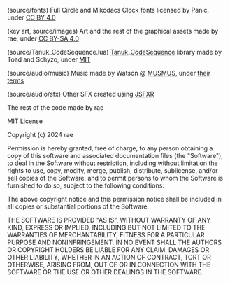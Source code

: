 (source/fonts) Full Circle and Mikodacs Clock fonts licensed by Panic, under [CC BY 4.0](https://creativecommons.org/licenses/by/4.0/)

(key art, source/images) Art and the rest of the graphical assets made by rae, under [CC BY-SA 4.0](https://creativecommons.org/licenses/by-sa/4.0/)

(source/Tanuk_CodeSequence.lua) [Tanuk_CodeSequence](https://github.com/Schyzophrenic/Tanuk_CodeSequence) library made by Toad and Schyzo, under [MIT](https://github.com/Schyzophrenic/Tanuk_CodeSequence/blob/main/LICENSE)

(source/audio/music) Music made by Watson @ [MUSMUS](https://musmus.main.jp), under [their terms](https://musmus.main.jp/info.html)

(source/audio/sfx) Other SFX created using [JSFXR](https:/sfxr.me)

The rest of the code made by rae

MIT License

Copyright (c) 2024 rae

Permission is hereby granted, free of charge, to any person obtaining a copy
of this software and associated documentation files (the "Software"), to deal
in the Software without restriction, including without limitation the rights
to use, copy, modify, merge, publish, distribute, sublicense, and/or sell
copies of the Software, and to permit persons to whom the Software is
furnished to do so, subject to the following conditions:

The above copyright notice and this permission notice shall be included in all
copies or substantial portions of the Software.

THE SOFTWARE IS PROVIDED "AS IS", WITHOUT WARRANTY OF ANY KIND, EXPRESS OR
IMPLIED, INCLUDING BUT NOT LIMITED TO THE WARRANTIES OF MERCHANTABILITY,
FITNESS FOR A PARTICULAR PURPOSE AND NONINFRINGEMENT. IN NO EVENT SHALL THE
AUTHORS OR COPYRIGHT HOLDERS BE LIABLE FOR ANY CLAIM, DAMAGES OR OTHER
LIABILITY, WHETHER IN AN ACTION OF CONTRACT, TORT OR OTHERWISE, ARISING FROM,
OUT OF OR IN CONNECTION WITH THE SOFTWARE OR THE USE OR OTHER DEALINGS IN THE
SOFTWARE.
